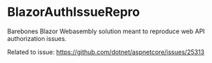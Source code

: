 # BlazorAuthIssueRepro
 Barebones Blazor Webasembly solution meant to reproduce web API authorization issues.

 Related to issue: https://github.com/dotnet/aspnetcore/issues/25313
